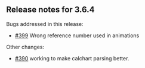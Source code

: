 ## Release notes for 3.6.4

Bugs addressed in this release:

* [#399](../../issues/399) Wrong reference number used in animations

Other changes:

* [#390](../../issues/390) working to make calchart parsing better.


